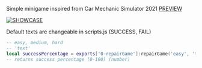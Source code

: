 Simple minigame inspired from Car Mechanic Simulator 2021 [PREVIEW](https://streamable.com/rxv42m)

[![SHOWCASE](https://i.stack.imgur.com/Vp2cE.png)](https://streamable.com/rxv42m)

Default texts are changeable in scripts.js (SUCCESS, FAIL)
```lua
-- easy, medium, hard
-- 'text'
local successPercentage = exports['0-repairGame']:repairGame('easy', 'text')
-- returns success percentage (0-100) (number)
```
